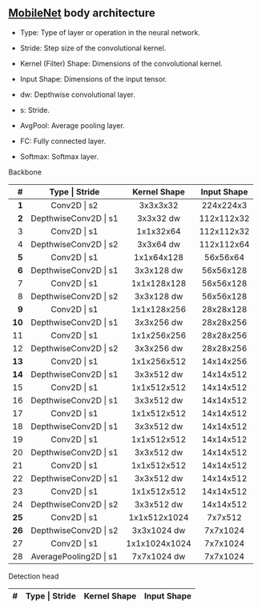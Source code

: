 ## [MobileNet](https://arxiv.org/pdf/1704.04861.pdf) body architecture

- Type: Type of layer or operation in the neural network.
- Stride: Step size of the convolutional kernel.
- Kernel (Filter) Shape: Dimensions of the convolutional kernel.
- Input Shape: Dimensions of the input tensor.

- dw: Depthwise convolutional layer.
- s: Stride.
- AvgPool: Average pooling layer.
- FC: Fully connected layer.
- Softmax: Softmax layer.

Backbone

|      # |     Type \| Stride     | Kernel Shape  | Input Shape |
|-------:|:----------------------:|:-------------:|:-----------:|
|  **1** |      Conv2D \| s2      |   3x3x3x32    |  224x224x3  |
|  **2** | DepthwiseConv2D \| s1  |   3x3x32 dw   | 112x112x32  |
|      3 |      Conv2D \| s1      |   1x1x32x64   | 112x112x32  |
|      4 | DepthwiseConv2D \| s2  |   3x3x64 dw   | 112x112x64  |
|  **5** |      Conv2D \| s1      |  1x1x64x128   |  56x56x64   |
|  **6** | DepthwiseConv2D \| s1  |  3x3x128 dw   |  56x56x128  |
|      7 |      Conv2D \| s1      |  1x1x128x128  |  56x56x128  |
|      8 | DepthwiseConv2D \| s2  |  3x3x128 dw   |  56x56x128  |
|  **9** |      Conv2D \| s1      |  1x1x128x256  |  28x28x128  |
| **10** | DepthwiseConv2D \| s1  |  3x3x256 dw   |  28x28x256  |
|     11 |      Conv2D \| s1      |  1x1x256x256  |  28x28x256  |
|     12 | DepthwiseConv2D \| s2  |  3x3x256 dw   |  28x28x256  |
| **13** |      Conv2D \| s1      |  1x1x256x512  |  14x14x256  |
| **14** | DepthwiseConv2D \| s1  |  3x3x512 dw   |  14x14x512  |
|     15 |      Conv2D \| s1      |  1x1x512x512  |  14x14x512  |
|     16 | DepthwiseConv2D \| s1  |  3x3x512 dw   |  14x14x512  |
|     17 |      Conv2D \| s1      |  1x1x512x512  |  14x14x512  |
|     18 | DepthwiseConv2D \| s1  |  3x3x512 dw   |  14x14x512  |
|     19 |      Conv2D \| s1      |  1x1x512x512  |  14x14x512  |
|     20 | DepthwiseConv2D \| s1  |  3x3x512 dw   |  14x14x512  |
|     21 |      Conv2D \| s1      |  1x1x512x512  |  14x14x512  |
|     22 | DepthwiseConv2D \| s1  |  3x3x512 dw   |  14x14x512  |
|     23 |      Conv2D \| s1      |  1x1x512x512  |  14x14x512  |
|     24 | DepthwiseConv2D \| s2  |  3x3x512 dw   |  14x14x512  |
| **25** |      Conv2D \| s1      | 1x1x512x1024  |   7x7x512   |
| **26** | DepthwiseConv2D \| s2  |  3x3x1024 dw  |  7x7x1024   |
|     27 |      Conv2D \| s1      | 1x1x1024x1024 |  7x7x1024   |
|     28 | AveragePooling2D \| s1 |  7x7x1024 dw  |  7x7x1024   |

Detection head

| # | Type \| Stride | Kernel Shape | Input Shape |
|--:|:--------------:|:------------:|:-----------:|

